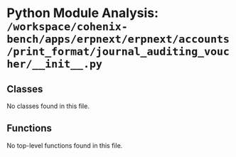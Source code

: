 # Python Module Analysis: `/workspace/cohenix-bench/apps/erpnext/erpnext/accounts/print_format/journal_auditing_voucher/__init__.py`

## Classes

No classes found in this file.


## Functions

No top-level functions found in this file.
